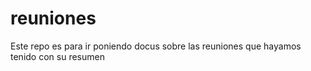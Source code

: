 # reuniones
Este repo es para ir poniendo docus sobre las reuniones que hayamos tenido con su resumen
